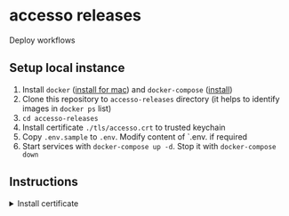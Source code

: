 # accesso releases

Deploy workflows

## Setup local instance

1. Install `docker` ([install for mac](https://docs.docker.com/docker-for-mac/install/)) and `docker-compose` ([install](https://docs.docker.com/compose/install/))
1. Clone this repository to `accesso-releases` directory (it helps to identify images in `docker ps` list)
1. `cd accesso-releases`
1. Install certificate `./tls/accesso.crt` to trusted keychain
1. Copy `.env.sample` to `.env`. Modify content of `.env. if required
1. Start services with `docker-compose up -d`. Stop it with `docker-compose down`

## Instructions
<details><summary>Install certificate</summary>
Install mkcert:

# macOS
```
brew install mkcert
brew install nss # if you use Firefox
```
# linux
Get latest mkcert release from ([mkcert releases](https://github.com/FiloSottile/mkcert/releases))

Run mkcert -install
</details>
